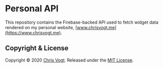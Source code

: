 # Personal API

This repository contains the Firebase-backed API used to fetch widget data rendered on my personal website, [www.chrisvogt.me](https://www.chrisvogt.me).

## Copyright & License

Copyright © 2020 [Chris Vogt](https://www.chrisvogt.me). Released under the [MIT License](LICENSE).
